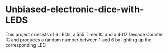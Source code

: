 # Unbiased-electronic-dice-with-LEDS
This project consists of 6 LEDs, a 555 Timer IC and a 4017 Decade Counter IC and produces a random number between 1 and 6 by lighting up the corresponding LED.
